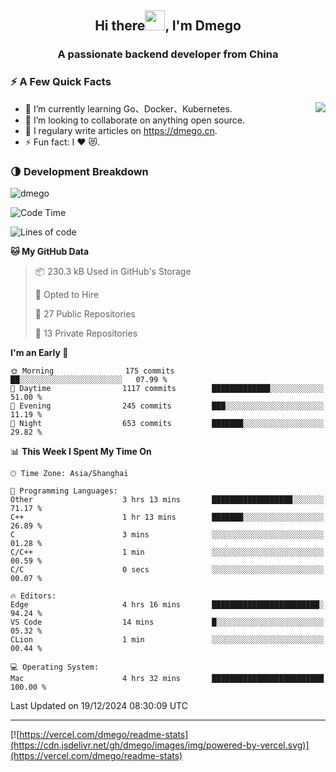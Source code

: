 <h2 align="center">Hi there<img src="https://cdn.jsdelivr.net/gh/dmego/images/img/Hi.gif" height="32" />, I'm Dmego </h2>
<h3 align="center">A passionate backend developer from China</h3>

### ⚡️ A Few Quick Facts

<img align="right" src="https://readme-stats-dmego.vercel.app/api?username=dmego&show_icons=true&icon_color=1573B3&hide_title=true&text_color=718096&bg_color=00000000&hide_border=true"/>

<ul>
    <li> 🌱 I’m currently learning Go、Docker、Kubernetes.</li>
    <li> 👯 I’m looking to collaborate on anything open source.</li>
    <li> 📝 I regulary write articles on <a href="https://dmego.cn">https://dmego.cn</a>.</li>
    <li> ⚡ Fun fact: I ❤️ 😻.</li>
</ul>

### 🌗 Development Breakdown

<img src="https://komarev.com/ghpvc/?username=dmego" alt="dmego" />

<!--START_SECTION:waka-->
![Code Time](http://img.shields.io/badge/Code%20Time-3%2C163%20hrs%207%20mins-blue)

![Lines of code](https://img.shields.io/badge/From%20Hello%20World%20I%27ve%20Written-677.4%20thousand%20lines%20of%20code-blue)

**🐱 My GitHub Data** 

> 📦 230.3 kB Used in GitHub's Storage 
 > 
> 💼 Opted to Hire
 > 
> 📜 27 Public Repositories 
 > 
> 🔑 13 Private Repositories 
 > 
**I'm an Early 🐤** 

```text
🌞 Morning                175 commits         ██░░░░░░░░░░░░░░░░░░░░░░░   07.99 % 
🌆 Daytime                1117 commits        █████████████░░░░░░░░░░░░   51.00 % 
🌃 Evening                245 commits         ███░░░░░░░░░░░░░░░░░░░░░░   11.19 % 
🌙 Night                  653 commits         ███████░░░░░░░░░░░░░░░░░░   29.82 % 
```


📊 **This Week I Spent My Time On** 

```text
🕑︎ Time Zone: Asia/Shanghai

💬 Programming Languages: 
Other                    3 hrs 13 mins       ██████████████████░░░░░░░   71.17 % 
C++                      1 hr 13 mins        ███████░░░░░░░░░░░░░░░░░░   26.89 % 
C                        3 mins              ░░░░░░░░░░░░░░░░░░░░░░░░░   01.28 % 
C/C++                    1 min               ░░░░░░░░░░░░░░░░░░░░░░░░░   00.59 % 
C/C                      0 secs              ░░░░░░░░░░░░░░░░░░░░░░░░░   00.07 % 

🔥 Editors: 
Edge                     4 hrs 16 mins       ████████████████████████░   94.24 % 
VS Code                  14 mins             █░░░░░░░░░░░░░░░░░░░░░░░░   05.32 % 
CLion                    1 min               ░░░░░░░░░░░░░░░░░░░░░░░░░   00.44 % 

💻 Operating System: 
Mac                      4 hrs 32 mins       █████████████████████████   100.00 % 
```


 Last Updated on 19/12/2024 08:30:09 UTC
<!--END_SECTION:waka-->

---

[![https://vercel.com/dmego/readme-stats](https://cdn.jsdelivr.net/gh/dmego/images/img/powered-by-vercel.svg)](https://vercel.com/dmego/readme-stats)

